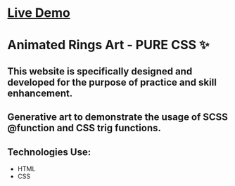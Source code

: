 # [Live Demo](https://animated-ring-art.vercel.app/)

# Animated Rings Art - PURE CSS ✨

## This website is specifically designed and developed for the purpose of practice and skill enhancement.

## Generative art to demonstrate the  usage of SCSS @function and CSS trig functions.

## Technologies Use:
- HTML
- CSS

